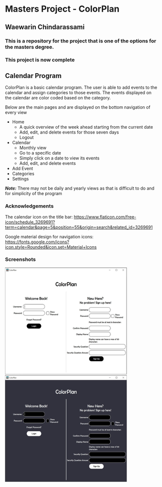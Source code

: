 # Masters Project - ColorPlan

## Waewarin Chindarassami

### This is a repository for the project that is one of the options for the masters degree.
### This project is now complete

## Calendar Program
ColorPlan is a basic calendar program. The user is able to add events to the calendar and assign categories to those events. The events displayed on the calendar are color coded based on the category.

Below are the main pages and are displayed on the bottom navigation of every view
* Home
  * A quick overview of the week ahead starting from the current date
  * Add, edit, and delete events for those seven days
  * Logout
* Calendar
  * Monthly view
  * Go to a specific date
  * Simply click on a date to view its events
  * Add, edit, and delete events
* Add Event
* Categories
* Settings

***Note:*** There may not be daily and yearly views as that is difficult to do and for simplicity of the program

### Acknowledgements
The calendar icon on the title bar: https://www.flaticon.com/free-icon/schedule_3269691?term=calendar&page=5&position=55&origin=search&related_id=3269691

Google material design for navigation icons: https://fonts.google.com/icons?icon.style=Rounded&icon.set=Material+Icons

### Screenshots

<img src="./Screenshots/Login_light.JPG" width="400" height="350"></img>
<img src="./Screenshots/Login_dark.JPG" width="400" height="350"></img>
